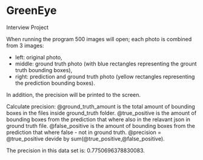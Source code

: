 # GreenEye
Interview Project

When running the program 500 images will open; each photo is combined from 3 images:
- left: original photo,
- middle: ground truth photo (with blue rectangles representing the grount truth bounding boxes),
- right: prediction and ground truth photo (yellow rectangles representing the prediction bounding boxes).

In addition, the precision will be printed to the screen.

Calculate precision:
@ground_truth_amount is the total amount of bounding boxes in the files inside ground_truth folder.
@true_positive is the amount of bounding boxes from the prediction that where also in the relavant json in ground truth file.
@false_positive is the amount of bounding boxes from the prediction that where false - not in ground truth.
@precision = @true_positive devide by sum(@true_positive,@false_positive). 


The precision in this data set is: 0.7750696378830083.

